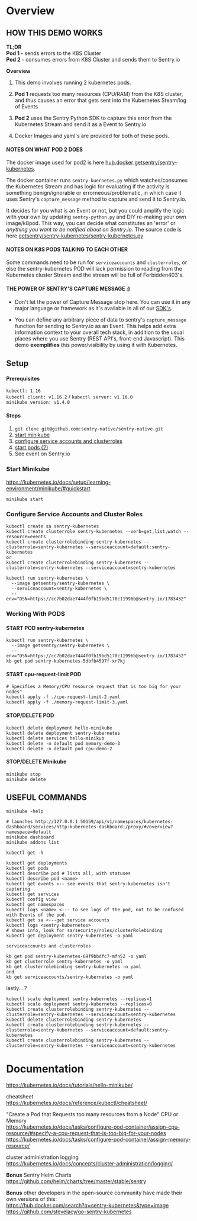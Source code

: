 # Overview
## HOW THIS DEMO WORKS
**TL;DR**  
**Pod 1 -** sends errors to the K8S Cluster  
**Pod 2 -** consumes errors from K8S Cluster and sends them to Sentry.io

**Overview**
1. This demo involves running 2 kubernetes pods.  

2. **Pod 1** requests too many resources (CPU/RAM) from the K8S cluster, and thus causes an error that gets sent into the Kubernetes Steam/log of Events

3. **Pod 2** uses the Sentry Python SDK to capture this error from the Kubernetes Stream and send it as a Event to Sentry.io

4. Docker Images and yaml's are provided for both of these pods.

#### NOTES ON WHAT POD 2 DOES
The docker image used for pod2 is here [hub.docker getsentry/sentry-kubernetes](https://hub.docker.com/r/getsentry/sentry-kubernetes).

The docker container runs `sentry-kuernetes.py` which watches/consumes the Kubernetes Stream and has logic for evaluating if the activity is something benign/ignorable or errorneous/problematic, in which case it uses Sentry's `capture_message` method to capture and send it to Sentry.io.

It decides for you what is an Event or not, but you could amplify the logic with your own by updating `sentry-python.py` and DIY re-making your own image/k8pod. This way, you can decide what constitutes an 'error' or *anything you want to be notified about on Sentry.io*. The source code is here [getsentry/sentry-kubernetes/sentry-kubernetes.py](https://github.com/getsentry/sentry-kubernetes/blob/master/sentry-kubernetes.py)

#### NOTES ON K8S PODS TALKING TO EACH OTHER
Some commands need to be run for `serviceaccounts` and `clusterroles`, or else the sentry-kubernetes POD will lack permission to reading from the Kubernetes cluster Stream and the stream will be full of Forbidden403's.

#### THE POWER OF SENTRY'S CAPTURE MESSAGE :)

- Don't let the power of Capture Message stop here. You can use it in any major language or framework as it's available in all of our [SDK's](http://sentry.io/platforms). 

- You can define any arbitrary piece of data to sentry's `capture_message` function for sending to Sentry.io as an Event. This helps add extra information context to your overall tech stack, in addition to the usual places where you use Sentry (REST API's, front-end Javascript). This demo **exemplifies** this power/visibility by using it with Kubernetes.


## Setup
#### Prerequisites
`kubectl: 1.16`  
`kubectl client: v1.16.2` / `kubectl server: v1.16.0`  
`minikube version: v1.4.0`


#### Steps
1. `git clone git@github.com:sentry-native/sentry-native.git`
2. [start minikube](#start-minikube)
3. [configure service accounts and clusterroles](#Configure-Service-Accounts-and-Cluster-Roles)
4. [start pods (2)](#START-POD-sentry-kubernetes)
5. See event on Sentry.io

### Start Minikube
https://kubernetes.io/docs/setup/learning-environment/minikube/#quickstart  
```
minikube start
```

### Configure Service Accounts and Cluster Roles
```
kubectl create sa sentry-kubernetes
kubectl create clusterrole sentry-kubernetes --verb=get,list,watch --resource=events
kubectl create clusterrolebinding sentry-kubernetes --clusterrole=sentry-kubernetes --serviceaccount=default:sentry-kubernetes
or
kubectl create clusterrolebinding sentry-kubernetes --clusterrole=sentry-kubernetes --serviceaccount=sentry-kubernetes

kubectl run sentry-kubernetes \
  --image getsentry/sentry-kubernetes \
  --serviceaccount=sentry-kubernetes \
  --env="DSN=https://cc7b02dae7444f0fb19bd5170c11996b@sentry.io/1783432"
```

### Working With PODS

#### START POD sentry-kubernetes
```
kubectl run sentry-kubernetes \
  --image getsentry/sentry-kubernetes \
  --env="DSN=https://cc7b02dae7444f0fb19bd5170c11996b@sentry.io/1783432"
kb get pod sentry-kubernetes-5dbfb4597f-xr7kj
```
#### START cpu-request-limit POD
```
# Specifies a Memory/CPU resource request that is too big for your nodes"  
kubectl apply -f ./cpu-request-limit-2.yaml
kubectl apply -f ./memory-request-limit-3.yaml
```

#### STOP/DELETE POD
```
kubectl delete deployment hello-minikube
kubectl delete deployment sentry-kubernetes
kubectl delete services hello-minikub
kubectl delete -n default pod memory-demo-3
kubectl delete -n default pod cpu-demo-2
```

#### STOP/DELETE Minikube
```
minikube stop
minikube delete
```

## USEFUL COMMANDS
`minikube -help`
```
# launches http://127.0.0.1:50159/api/v1/namespaces/kubernetes-dashboard/services/http:kubernetes-dashboard:/proxy/#/overview?namespace=default
minikube dashboard
minikube addons list
```
`kubectl get -h`
```
kubectl get deployments
kubectl get pods
kubectl describe pod # lists all, with statuses
kubectl describe pod <name>
kubectl get events <-- see events that sentry-kubernetes isn't capturing
kubectl get services
kubectl config view
kubectl get namespaces
kubectl logs <name> <--- to see logs of the pod, not to be confused with Events of the pod.
kubectl get sa <---get service accounts
kubectl logs <sentry-kubernetes>
# shows info, look for sa/security/roles/clusterRolebinding
kubectl get deployment sentry-kubernetes -o yaml  
```
`serviceaccounts and clusterroles`
```
kb get pod sentry-kubernetes-69f9bbdfc7-mfn52 -o yaml
kb get clusterrole sentry-kubernetes -o yaml
kb get clusterrolebinding sentry-kubernetes -o yaml
and
kb get serviceaccounts/sentry-kubernetes -o yaml
```

lastly....?
```
kubectl scale deployment sentry-kubernetes --replicas=1
kubectl scale deployment sentry-kubernetes --replicas=0
kubectl create clusterrolebinding sentry-kubernetes --clusterrole=sentry-kubernetes --serviceaccount=sentry-kubernetes
kubectl delete clusterrolebinding sentry-kubernetes
kubectl create clusterrolebinding sentry-kubernetes --clusterrole=sentry-kubernetes --serviceaccount=default:sentry-kubernetes
kubectl create clusterrolebinding sentry-kubernetes --clusterrole=sentry-kubernetes --serviceaccount=sentry-kubernetes
```


# Documentation 
https://kubernetes.io/docs/tutorials/hello-minikube/  

cheatsheet  
https://kubernetes.io/docs/reference/kubectl/cheatsheet/  

"Create a Pod that Requests too many resources from a Node" CPU or Memory  
https://kubernetes.io/docs/tasks/configure-pod-container/assign-cpu-resource/#specify-a-cpu-request-that-is-too-big-for-your-nodes  
https://kubernetes.io/docs/tasks/configure-pod-container/assign-memory-resource/  

cluster administration logging  
https://kubernetes.io/docs/concepts/cluster-administration/logging/  

**Bonus** Sentry Helm Charts  
https://github.com/helm/charts/tree/master/stable/sentry  

**Bonus** other developers in the open-source community have made their own versions of this:  
https://hub.docker.com/search?q=sentry-kubernetes&type=image  
https://github.com/stevelacy/go-sentry-kubernetes  